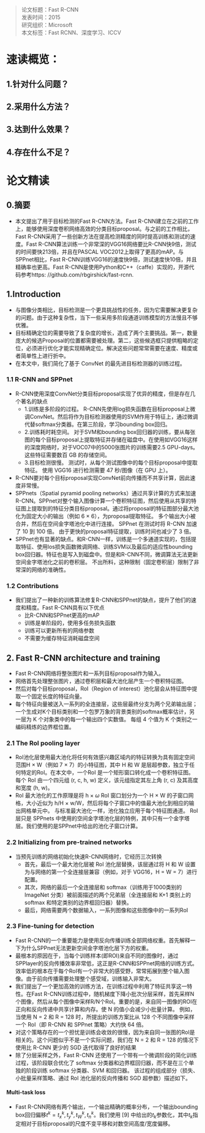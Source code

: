 >论文标题：Fast R-CNN  
发表时间：2015  
研究组织：Microsoft  
本文标签：Fast RCNN、深度学习、ICCV


# 速读概览：
## 1.针对什么问题？ 
    
## 2.采用什么方法？  
    
## 3.达到什么效果？  
    
## 4.存在什么不足？
    


# 论文精读
## 0.摘要
* 本文提出了用于目标检测的Fast R-CNN方法。Fast R-CNN建立在之前的工作上，能够使用深度卷积网络高效的分类目标proposal。与之前的工作相比，Fast R-CNN采用了一些创新方法在提高检测精度的同时提高训练和测试的速度。Fast R-CNN算法训练一个非常深的VGG16网络要比R-CNN快9倍，测试的时间要快213倍，并且在PASCAL VOC2012上取得了更高的mAP。与SPPnet相比，Fast R-CNN训练VGG16的速度快9倍，测试速度快10倍，并且精确率也更高。Fast R-CNN是使用Python和C++（caffe）实现的，开源代码参考https: //github.com/rbgirshick/fast-rcnn.

## 1.Introduction
* 与图像分类相比，目标检测是一个更具挑战性的任务，因为它需要解决更复杂的问题。由于这种复杂性，当下一些采用多阶段通道训练模型的方法慢且不够优雅。
* 目标精确定位的需要导致了复杂度的增长，造成了两个主要挑战。第一，数量庞大的候选Proposal的位置都需要被处理。第二，这些候选框只提供粗略的定位，必须进行优化才能实现精确定位。解决这些问题常常需要在速度、精度或者简单性上进行折中。
* 在本文中，我们简化了基于 ConvNet 的最先进目标检测器的训练过程。  

### 1.1 R-CNN and SPPnet
* R-CNN使用深度ConvNet分类目标proposal实现了优异的精度，但是存在几个著名的缺点
  * 1.训练是多阶段的过程。
        R-CNN先使用log损失函数在目标proposal上微调ConvNet。然后将作为目标检测器使用的SVM作用于特征上，通过微调代替softmax分类器。在第三阶段，学习bounding box回归。
  * 2.训练耗时耗空间。
        对于SVM和bounding box回归器的训练，要从每张图的每个目标proposal上提取特征并存储在磁盘中。在使用如VGG16这样的深度网络时，对于VOC07中的5000张图片的训练需要2.5 GPU-days。这些特征需要数百 GB 的存储空间。
  * 3.目标检测很慢。
        测试时，从每个测试图像中的每个目标proposal中提取特征。 使用 VGG16 进行检测需要 47 秒/图像（在 GPU 上）。
* R-CNN要对每个目标proposal实现ConvNet前向传播而不共享计算，因此速度非常慢。
* SPPnets（Spatial pyramid pooling networks）通过共享计算的方式来加速R-CNN。SPPnet对整个输入图像计算一个卷积特征图，然后使用从共享的特征图上提取到的特征分类目标proposal。通过将proposal的特征图部分最大池化为固定大小的输出（例如 6 × 6），为proposal提取特征。 多个输出大小被合并，然后在空间金字塔池化中进行连接。 SPPnet 在测试时将 R-CNN 加速了 10 到 100 倍。 由于更快的proposal特征提取，训练时间也减少了 3 倍。
* SPPnet也有显著的缺点。和R-CNN一样，训练是一个多通道实现的，包括提取特征、使用los损失函数微调网络、训练SVM以及最后的适应性bounding box回归器。特征也是写入到磁盘中。但是和R-CNN不同，微调算法无法更新空间金字塔池化之前的卷积层。 不出所料，这种限制（固定卷积层）限制了非常深的网络的准确性。

### 1.2 Contributions
* 我们提出了一种新的训练算法修复R-CNN和SPPnet的缺点，提升了他们的速度和精度。Fast R-CNN具有以下优点
  * 比R-CNN和SPPnet更高的mAP
  * 训练是单阶段的，使用多任务损失函数
  * 训练可以更新所有的网络参数
  * 不需要为缓存特征消耗磁盘空间


## 2. Fast R-CNN architecture and training
* Fast R-CNN网络将整张图片和一系列目标proposal作为输入。
* 网络首先处理整张图片，通过卷积层和最大池化层产生一个卷积特征图。
* 然后对每个目标proposal，RoI（Region of interest）池化层会从特征图中提取一个固定长度的特征向量。
* 每个特征向量被送入一系列的全连接层，这些层最终分支为两个兄弟输出层；一个生成对K个目标类别和一个包罗万象的背景类别的softmax概率估计，另一层为 K 个对象类中的每一个输出四个实数值。 每组 4 个值为 K 个类别之一编码精炼的边界框位置。

### 2.1 The RoI pooling layer
* RoI池化层使用最大池化将任何有效感兴趣区域内的特征转换为具有固定空间范围H × W（例如 7 × 7）的小特征图，其中 H 和 W 是层超参数，独立于任何特定的RoI。在本文中，一个RoI 是一个矩形窗口转化成一个卷积特征图。 每个 RoI 由一个四元组 (r, c, h, w) 定义，该元组指定其左上角 (r, c) 及其高度和宽度 (h, w)。
* RoI 最大池化的工作原理是将 h × $\omega$ RoI 窗口划分为一个 H × W 的子窗口网格，大小近似为 h/H × w/W，然后将每个子窗口中的值最大池化到相应的输出网格单元中。 与标准最大池化一样，池化独立应用于每个特征图通道。 RoI 层只是 SPPnets 中使用的空间金字塔池化层的特例，其中只有一个金字塔层。我们使用的是SPPnet中给出的池化子窗口计算。

### 2.2 Initializing from pre-trained networks
* 当预先训练的网络初始化快速R-CNN网络时，它经历三次转换
  * 首先，最后一个最大池化层被 RoI 池化层替换，该层通过将 H 和 W 设置为与网络的第一个全连接层兼容（例如，对于 VGG16，H = W = 7）进行配置。
  * 其次，网络的最后一个全连接层和 softmax（训练用于1000类别的 ImageNet 分类）被前面描述的两个兄弟层（全连接层和 K+1 类别上的 softmax 和特定类别的边界框回归器）替换。
  * 最后，网络需要两个数据输入，一系列图像和这些图像中的一系列RoI

### 2.3 Fine-tuning for detection
* Fast R-CNN的一个重要能力是使用反向传播训练全部网络权重。首先解释一下为什么SPPnet无法更新空间金字塔池化层下方的权重。
* 最根本的原因在于，当每个训练样本(即ROI)来自不同的图像时，通过SPPlayer的反向传播效率非常低，这正是R-CNN和SPPnet网络的训练方式。效率低的根本在于每个RoI有一个非常大的感受野，常常拓展到整个输入图像。由于前向传播需要处理整个感受域，训练输入非常大。
* 我们提出了一个更加高效的训练方法，在训练过程中利用了特征共享这一特性。在Fast R-CNN训练过程中，随机梯度下降小批次分层采样，首先采样N个图像，然后从每个图像中采样R/N个RoI。重要的是，来自同一图像的ROI在正向和反向传递中共享计算和内存。使 N 的值小会减少小批量计算。 例如，当使用 N = 2 和 R = 128 时，所提出的训练方案比从 128 个不同图像中采样一个 RoI（即 R-CNN 和 SPPnet 策略）大约快 64 倍。
* 对这个策略存在的一个担忧是训练会收敛的很慢，因为来自同一张图的RoI是相关的。这个问题似乎不是一个实际问题，我们在 N = 2 和 R = 128 的情况下使用比 R-CNN 更少的 SGD 迭代取得了良好的结果
* 除了分层采样之外，Fast R-CNN 还使用了一个带有一个微调阶段的简化训练过程，该阶段联合优化了 softmax 分类器和边界框回归器，而不是在三个单独的阶段训练 softmax 分类器、SVM 和回归器。 该过程的组成部分（损失、小批量采样策略、通过 RoI 池化层的反向传播和 SGD 超参数）描述如下。

#### Multi-task loss
* Fast R-CNN网络有两个输出，一个输出精确的概率分布，一个输出bounding box回归偏移${t^k = t_x^k, t_y^k, t_W^k, t_n^k}$。我们使用 [9] 中给出的$t_k$参数化，其中$t_k$指定相对于目标proposal的尺度不变平移和对数空间高度/宽度偏移。